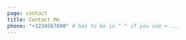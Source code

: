 ```yaml
---
page: contact
title: Contact Me
phone: "+1234567890" # has to be in " " if you use + ...
---
```


<!-- Here you can put a message, but you dont have to -->